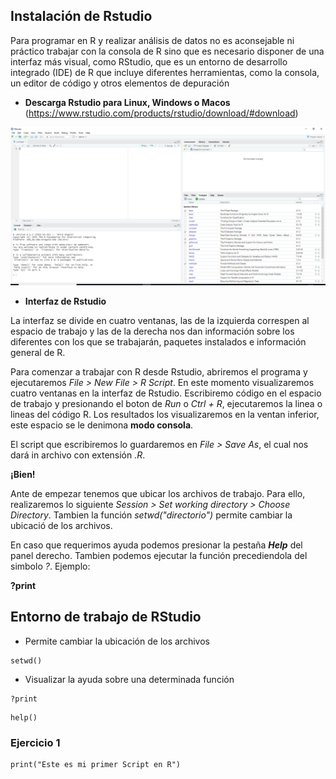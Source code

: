 ## Instalación de Rstudio

Para programar en R y realizar análisis de datos no es aconsejable ni práctico trabajar con la consola de R sino que es necesario disponer de una interfaz más visual, como RStudio, que es un entorno de desarrollo integrado (IDE) de R que incluye diferentes herramientas, como la consola, un editor de código y otros elementos de depuración

* **Descarga Rstudio para Linux, Windows o Macos** (https://www.rstudio.com/products/rstudio/download/#download)

![image](https://github.com/bioinfoperu/Introduccion-a-R-y-Rstudio/blob/main/img/Rstudio_interfaz.png)

* **Interfaz de Rstudio**

La interfaz se divide en cuatro ventanas, las de la izquierda correspen al espacio de trabajo y las de la derecha nos dan información sobre los diferentes con los que se trabajarán, paquetes instalados e información general de R. 

Para comenzar a trabajar con R desde Rstudio, abriremos el programa y ejecutaremos _File > New File > R Script_. En este momento visualizaremos cuatro ventanas en la interfaz de Rstudio. Escribiremo código en el espacio de trabajo y presionando el boton de _Run_ o _Ctrl + R_, ejecutaremos la linea o lineas del código R. Los resultados los visualizaremos en la ventan inferior, este espacio se le denimona **modo consola**.

El script que escribiremos lo guardaremos en _File > Save As_, el cual nos dará in archivo con extensión _.R_.

**¡Bien!**

Ante de empezar tenemos que ubicar los archivos de trabajo. Para ello, realizaremos lo siguiente _Session > Set working directory > Choose Directory_. Tambien la función _setwd("directorio")_ permite cambiar la ubicació de los archivos. 

En caso que requerimos ayuda podemos presionar la pestaña **_Help_** del panel derecho. Tambien podemos ejecutar la función precediendola del simbolo _?_. Ejemplo:

**?print**

## Entorno de trabajo de RStudio

* Permite cambiar la ubicación de los archivos

```
setwd() 
```

* Visualizar la ayuda sobre una determinada función

```
?print 
```

```
help()

```

### **Ejercicio 1**

```{r}
print("Este es mi primer Script en R")
